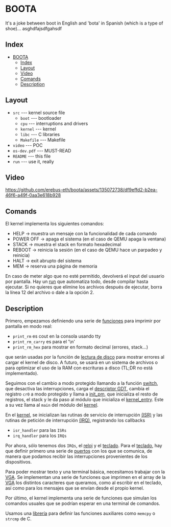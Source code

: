 # BOOTA
It's a joke between boot in English and 'bota' in Spanish (which is a type of shoe)... asghdfajsdfgahsdf

## Index
- [BOOTA](#boota)
  - [Index](#index)
  - [Layout](#layout)
  - [Video](#video)
  - [Comands](#comands)
  - [Description](#description)

## Layout
- `src` --- kernel source file
  - `boot` --- bootloader
  - `cpu` --- interruptions and drivers
  - `kernel` --- kernel
  - `libc` --- C libraries
  - `Makefile` --- Makefile
- `video` --- POC
- `os-dev.pdf` --- MUST-READ
- `README` --- this file
- `run` --- use it, really

## Video
https://github.com/erebus-eth/boota/assets/135072738/df9effd2-b2ea-46f6-a49f-0aa3e618b928

## Comands
El kernel implementa los siguientes comandos:

- HELP -> muestra un mensaje con la funcionalidad de cada comando
- POWER OFF -> apaga el sistema (en el caso de QEMU apaga la ventana)
- STACK -> muestra el stack en formato hexadecimal
- REBOOT -> reinicia la sesión (en el caso de QEMU hace un parpadeo y reinicia)
- HALT -> exit abrupto del sistema
- MEM -> reserva una página de memoria

En caso de meter algo que no esté permitido, devolverá el input del usuario por pantalla. Hay un [run](run) que automatiza todo, desde compilar hasta ejecutar. Si no quieres que elimine los archivos después de ejecutar, borra la línea 12 del archivo o dale a la opción 2.

## Description
Primero, empezamos definiendo una serie de [funciones](/src/boot/real/print.asm) para imprimir por pantalla en modo real:

- `print_rm` es cout en la consola usando tty
- `print_rm_carry` es para el '\n'
- `print_rm_hex` para mostrar en formato decimal (errores, stack...)

que serán usadas por la función de [lectura de disco](src/boot/real/disk.asm) para mostrar errores al cargar el kernel de disco. A futuro, se usará en un sistema de archivos o para optimizar el uso de la RAM con escrituras a disco (TL;DR no está implementado).

Seguimos con el cambio a modo protegido llamando a la función [switch](src/boot/real/switch.asm), que desactiva las interrupciones, carga el [descriptor GDT](src/boot/protected/gdt.asm), cambia el registro `cr0` a modo protegido y llama a [init_pm](src/boot/real/switch.asm), que inicializa el resto de registros, el stack y le da paso al módulo que inicializa el [kernel_entry](src/boot/kernel_entry.asm). Este a su vez llama al `main` del módulo del [kernel](src/kernel/kernel.c).

En el [kernel](src/kernel/kernel.c), se inicializan las rutinas de servicio de interrupción [(ISR)](src/cpu/isr.c) y las rutinas de petición de interrupción [(IRQ)](src/cpu/isr.c), registrando los callbacks

- `isr_handler` para las `ISRs`
- `irq_handler` para los `IRQs`

Por ahora, sólo tenemos dos `IRQs`, el [reloj](src/cpu/timer.c) y el [teclado](src/drivers/keyboard.c). Para el [teclado](src/drivers/keyboard.c), hay que definir primero una serie de [puertos](src/cpu/ports.c) con los que se comunica, de manera que podamos recibir las interrupciones provenientes de los dispositivos.

Para poder mostrar texto y una terminal básica, necesitamos trabajar con la [VGA](src/drivers/screen.c). Se implementan una serie de funciones que imprimen en el array de la [VGA](src/drivers/screen.c) los distintos caracteres que queramos, como al escribir en el teclado, así como para los mensajes que se envían desde el propio kernel.

Por último, el kernel implementa una serie de funciones que simulan los comandos usuales que se podrían esperar en una terminal de comandos.

Usamos una [librería](src/libc/) para definir las funciones auxiliares como `memcpy` o `strcmp` de C.
